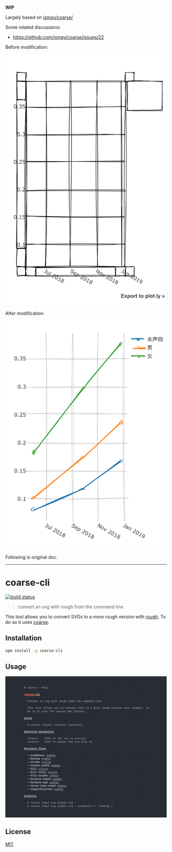 **WIP**

Largely based on [ismay/coarse/](https://github.com/ismay/coarse/)

Some related discussions:

- https://github.com/ismay/coarse/issues/22


Before modification:

![](images/orig.png)

After modification:

![](images/current.png)


Following is original doc.

--------

# coarse-cli

[![build status][build-badge]][build-url]

> convert an svg with rough from the command line

This tool allows you to convert SVGs to a more rough version with [rough](https://github.com/pshihn/rough). To do so it uses [coarse](https://github.com/ismay/coarse).

## Installation

```bash
npm install -g coarse-cli
```

## Usage

![help](images/help.png)

## License

[MIT](http://ismay.mit-license.org/)

[build-badge]: https://travis-ci.org/ismay/coarse-cli.svg?branch=master
[build-url]: https://travis-ci.org/ismay/coarse-cli
